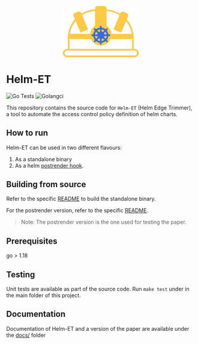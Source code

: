 
<p align="center">
<img src="docs/helmet.svg" alt="Helm-ET logo" style="width:40%; height:auto;">
</p>

# Helm-ET

![Go Tests](https://github.com/kubesonde/helmet/actions/workflows/test.yml/badge.svg)
![Golangci](https://github.com/kubesonde/helmet/actions/workflows/lint.yml/badge.svg)

This repository contains the source code for `Helm-ET` (Helm Edge Trimmer), a tool to automate the access control policy definition of helm charts.

## How to run 
Helm-ET can be used in two different flavours: 
  1. As a standalone binary
  2. As a helm [postrender hook](https://helm.sh/docs/topics/advanced/#post-rendering). 


## Building from source

Refer to the specific [README](./cmd/README.md) to build the standalone binary. 

For the postrender version, refer to the specific [README](./postrender/README.md).

> Note: The postrender version is the one used for testing the paper.

## Prerequisites
go > 1.18

## Testing

Unit tests are available as part of the source code. Run `make test` under in the main folder of this project.

## Documentation

Documentation of Helm-ET and a version of the paper are available under the [docs/](./docs/) folder
